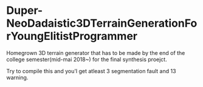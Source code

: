 # Duper-NeoDadaistic3DTerrainGenerationForYoungElitistProgrammer
Homegrown 3D terrain generator that has to be made by the end of the college semester(mid-mai 2018~) for the final synthesis proejct.

Try to compile this and you'l get atleast 3 segmentation fault and 13 warning.

